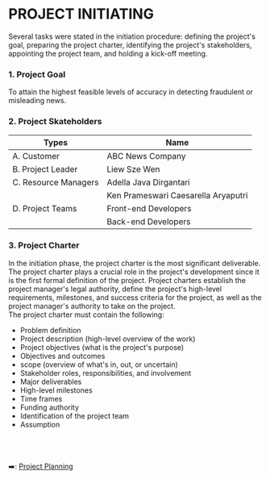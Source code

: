 # PROJECT INITIATING
Several tasks were stated in the initiation procedure: defining the project's goal, preparing the project charter, identifying the project's stakeholders, appointing the project team, and holding a kick-off meeting.

### 1. Project Goal
To attain the highest feasible levels of accuracy in detecting fraudulent or misleading news.
### 2. Project Skateholders
| Types                                  | Name                                |
| -------------------------------------- | ----------------------------------- |
| A. Customer                            | ABC News Company                         | 
| B. Project Leader                      | Liew Sze Wen                        | 
| C. Resource Managers                   | Adella Java Dirgantari              |
|                                        | Ken Prameswari Caesarella Aryaputri |
| D. Project Teams                       | Front-end Developers                |
|                                        | Back-end Developers                 |
### 3. Project Charter
In the initiation phase, the project charter is the most significant deliverable. The project charter plays a crucial role in the project's development since it is the first formal definition of the project. Project charters establish the project manager's legal authority, define the project's high-level requirements, milestones, and success criteria for the project, as well as the project manager's authority to take on the project.
&nbsp;<br>
The project charter must contain the following:
&nbsp;<br>
- Problem definition
-	Project description (high-level overview of the work)
-	Project objectives (what is the project's purpose)
-	Objectives and outcomes
-	scope (overview of what's in, out, or uncertain)
-	Stakeholder roles, responsibilities, and involvement
-	Major deliverables
-	High-level milestones
-	Time frames 
-	Funding authority
-	Identification of the project team
-	Assumption

&nbsp;<br>
&nbsp;<br>
&nbsp;<br>
:arrow_right:: [Project Planning](https://github.com/FilleHeureuse/Fake-News-Detection-System/blob/main/Project%20Management%20Plan%20(PMP)/III.%20Project%20Planning.md)
